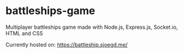 # battleships-game
Multiplayer battleships game made with Node.js, Express.js, Socket.io, HTML and CSS

Currently hosted on: https://battleship.sjoegd.me/
